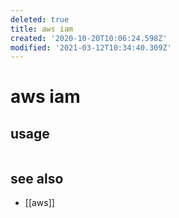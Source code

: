 ```yaml
---
deleted: true
title: aws iam
created: '2020-10-20T10:06:24.598Z'
modified: '2021-03-12T10:34:40.309Z'
---
```


# aws iam



## usage
```sh


```

## see also
- [[aws]]
